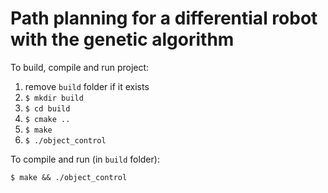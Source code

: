 # Path planning for a differential robot with the genetic algorithm

To build, compile and run project:

1. remove `build` folder if it exists
2. `$ mkdir build`
3. `$ cd build`
4. `$ cmake ..`
5. `$ make`
6. `$ ./object_control `

To compile and run (in `build` folder):

```
$ make && ./object_control
```